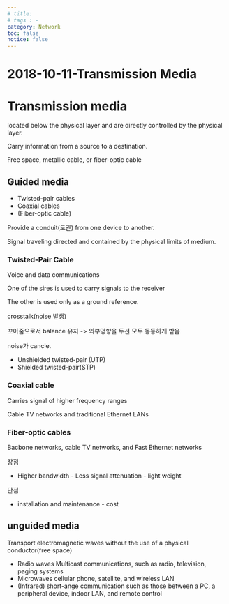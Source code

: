 ```yaml
---
# title: 
# tags : -
category: Network
toc: false
notice: false
---
```


# 2018-10-11-Transmission Media

# Transmission media

located below the physical layer and are directly controlled by the physical layer.

Carry information from a source to a destination.

Free space, metallic cable, or fiber-optic cable

## Guided media

- Twisted-pair cables
- Coaxial cables
- (Fiber-optic cable)

Provide a conduit(도관) from one device to another.

Signal traveling directed and contained by the physical limits of medium.

### Twisted-Pair Cable

Voice and data communications

One of the sires is used to carry signals to the receiver

The other is used only as a ground reference.

crosstalk(noise 발생)

꼬아줌으로서 balance 유지 -> 외부영향을 두선 모두 동등하게 받음

noise가 cancle.

- Unshielded twisted-pair (UTP)
- Shielded twisted-pair(STP)

### Coaxial cable

Carries signal of higher frequency ranges

Cable TV networks and traditional Ethernet LANs

### Fiber-optic cables

Bacbone networks, cable TV networks, and Fast Ethernet networks

장점
- Higher bandwidth - Less signal attenuation - light weight

단점
- installation and maintenance - cost

## unguided media

Transport electromagnetic waves without the use of a physical conductor(free space)

- Radio waves
Multicast communications, such as radio, television, paging systems
- Microwaves
cellular phone, satellite, and wireless LAN
- (Infrared)
short-ange communication such as those between a PC, a peripheral device, indoor LAN, and remote control
